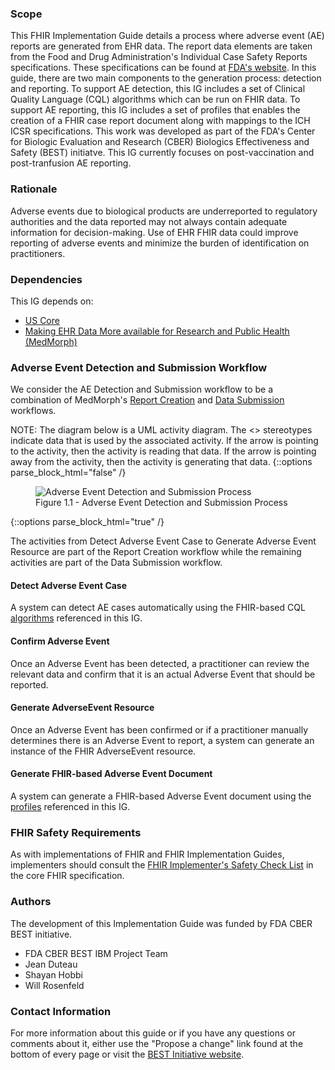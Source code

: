### Scope

This FHIR Implementation Guide details a process where adverse event (AE) reports are generated from EHR data. The report data elements are taken from the Food and Drug Administration's Individual Case Safety Reports specifications.  These specifications can be found at [FDA's website](https://www.fda.gov/industry/fda-data-standards-advisory-board/individual-case-safety-reports).
In this guide, there are two main components to the generation process: detection and reporting. To support AE detection, this IG includes a set of Clinical Quality Language (CQL) algorithms which can be run on FHIR data. To support AE reporting, this IG includes a set of profiles that enables the creation of a FHIR case report document along with mappings to the ICH ICSR specifications. This work was developed as part of the FDA's Center for Biologic Evaluation and Research (CBER) Biologics Effectiveness and Safety (BEST) initiatve. This IG currently focuses on post-vaccination and post-tranfusion AE reporting.

### Rationale
Adverse events due to biological products are underreported to regulatory authorities and the data reported may not always contain adequate information for decision-making.  Use of EHR FHIR data could improve reporting of adverse events and minimize the burden of identification on practitioners.

### Dependencies
This IG depends on:
* <a href="{{site.data.fhir.hl7_fhir_us_core}}">US Core</a>
* <a href="{{site.data.fhir.hl7_fhir_us_medmorph}}/2021Jan/index.html">Making EHR Data More available for Research and Public Health (MedMorph)</a>

### Adverse Event Detection and Submission Workflow
We consider the AE Detection and Submission workflow to be a combination of MedMorph's <a href="{{site.data.fhir.hl7_fhir_us_medmorph}}/2021Jan/usecases.html#report-creation-workflow">Report Creation</a> and <a href="{{site.data.fhir.hl7_fhir_us_medmorph}}/2021Jan/usecases.html#data-submission-workflow">Data Submission</a> workflows.

NOTE: The diagram below is a UML activity diagram.  The <<use>> stereotypes indicate data that is used by the associated activity.  If the arrow is pointing to the activity, then the activity is reading that data.  If the arrow is pointing away from the activity, then the activity is generating that data.
{::options parse_block_html="false" /}
<figure>
  <img src="AE_Process.png" alt="Adverse Event Detection and Submission Process"/>
  <figcaption>Figure 1.1 - Adverse Event Detection and Submission Process</figcaption>
</figure>
{::options parse_block_html="true" /}

The activities from Detect Adverse Event Case to Generate Adverse Event Resource are part of the Report Creation workflow while the remaining activities are part of the Data Submission workflow.

#### Detect Adverse Event Case
A system can detect AE cases automatically using the FHIR-based CQL <a href="algorithms.html">algorithms</a> referenced in this IG.

#### Confirm Adverse Event
Once an Adverse Event has been detected, a practitioner can review the relevant data and confirm that it is an actual Adverse Event that should be reported.

#### Generate AdverseEvent Resource
Once an Adverse Event has been confirmed or if a practitioner manually determines there is an Adverse Event to report, a system can generate an instance of the FHIR AdverseEvent resource.

#### Generate FHIR-based Adverse Event Document
A system can generate a FHIR-based Adverse Event document using the <a href="profile_listing.html">profiles</a> referenced in this IG.

### FHIR Safety Requirements
As with implementations of FHIR and FHIR Implementation Guides, implementers should consult the <a href="{{site.data.fhir.path}}safety.html">FHIR Implementer's Safety Check List</a> in the core FHIR specification.

### Authors

The development of this Implementation Guide was funded by FDA CBER BEST initiative.

* FDA CBER BEST IBM Project Team
* Jean Duteau
* Shayan Hobbi
* Will Rosenfeld

### Contact Information

For more information about this guide or if you have any questions or comments about it, either use the "Propose a change" link found at the bottom of every page or visit the [BEST Initiative website](https://bestinitiative.org/best/data-and-surveillance-activities/best-innovative-methods-exchange-platform).
